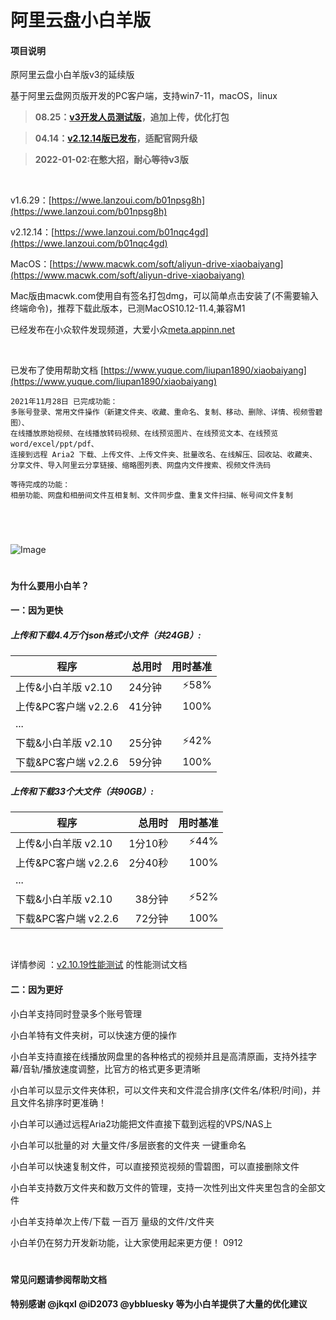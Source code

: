 # 阿里云盘小白羊版

#### 项目说明

原阿里云盘小白羊版v3的延续版

基于阿里云盘网页版开发的PC客户端，支持win7-11，macOS，linux

> **08.25：[v3开发人员测试版](https://github.com/PingKuNet/aliyunpan/releases/tag/v3.8.25.alpha)，追加上传，优化打包**

> **04.14：[v2.12.14版已发布](https://github.com/liupan1890/aliyunpan/issues/639)，适配官网升级**

> **2022-01-02:在憋大招，耐心等待v3版**
  <br />
  
v1.6.29：[https://wwe.lanzoui.com/b01npsg8h](https://wwe.lanzoui.com/b01npsg8h)

v2.12.14：[https://wwe.lanzoui.com/b01nqc4gd](https://wwe.lanzoui.com/b01nqc4gd)

MacOS：[https://www.macwk.com/soft/aliyun-drive-xiaobaiyang](https://www.macwk.com/soft/aliyun-drive-xiaobaiyang)

Mac版由macwk.com使用自有签名打包dmg，可以简单点击安装了(不需要输入终端命令)，推荐下载此版本，已测MacOS10.12-11.4,兼容M1
<br />

已经发布在小众软件发现频道，大爱小众[meta.appinn.net](https://meta.appinn.net)

<br />

已发布了使用帮助文档 [https://www.yuque.com/liupan1890/xiaobaiyang](https://www.yuque.com/liupan1890/xiaobaiyang)

``````
2021年11月28日 已完成功能：
多账号登录、常用文件操作（新建文件夹、收藏、重命名、复制、移动、删除、详情、视频雪碧图）、
在线播放原始视频、在线播放转码视频、在线预览图片、在线预览文本、在线预览 word/excel/ppt/pdf、
连接到远程 Aria2 下载、上传文件、上传文件夹、批量改名、在线解压、回收站、收藏夹、
分享文件、导入阿里云分享链接、缩略图列表、网盘内文件搜索、视频文件洗码

等待完成的功能：
相册功能、网盘和相册间文件互相复制、文件同步盘、重复文件扫描、帐号间文件复制
``````

<br />

#

![Image](https://raw.githubusercontent.com/liupan1890/aliyunpan/main/doc/v2.10.19.png)

#

#### 为什么要用小白羊？

#### 一：因为更快

##### 上传和下载4.4万个json格式小文件（共24GB）:	

| 程序 | 总用时 | 用时基准 |
| --- | ---: | ---: |
| 上传&小白羊版 v2.10 | 24分钟 | :zap:58% |
| 上传&PC客户端 v2.2.6 | 41分钟 | 100% |
|  ... |  |  |  |  |
| 下载&小白羊版 v2.10 | 25分钟 | :zap:42% |
| 下载&PC客户端 v2.2.6  | 59分钟 | 100% |


##### 上传和下载33个大文件（共90GB）:

| 程序 | 总用时 | 用时基准 |
| --- | ---: | ---: |
| 上传&小白羊版 v2.10 | 1分10秒 | :zap:44% |
| 上传&PC客户端 v2.2.6 | 2分40秒 | 100% |
|  ... |  |  |  |  |
| 下载&小白羊版 v2.10 | 38分钟 | :zap:52% |
| 下载&PC客户端 v2.2.6 | 72分钟 | 100% |

<br/>

详情参阅 ：[v2.10.19性能测试](https://github.com/liupan1890/aliyunpan/blob/main/v2.10.19%E6%80%A7%E8%83%BD%E6%B5%8B%E8%AF%95.md) 的性能测试文档

#### 二：因为更好

小白羊支持同时登录多个账号管理

小白羊特有文件夹树，可以快速方便的操作

小白羊支持直接在线播放网盘里的各种格式的视频并且是高清原画，支持外挂字幕/音轨/播放速度调整，比官方的格式更多更清晰

小白羊可以显示文件夹体积，可以文件夹和文件混合排序(文件名/体积/时间)，并且文件名排序时更准确！

小白羊可以通过远程Aria2功能把文件直接下载到远程的VPS/NAS上

小白羊可以批量的对 大量文件/多层嵌套的文件夹 一键重命名

小白羊可以快速复制文件，可以直接预览视频的雪碧图，可以直接删除文件

小白羊支持数万文件夹和数万文件的管理，支持一次性列出文件夹里包含的全部文件

小白羊支持单次上传/下载 一百万 量级的文件/文件夹

小白羊仍在努力开发新功能，让大家使用起来更方便！
0912

#

#### 常见问题请参阅帮助文档


#### 特别感谢 @jkqxl @iD2073 @ybbluesky 等为小白羊提供了大量的优化建议



